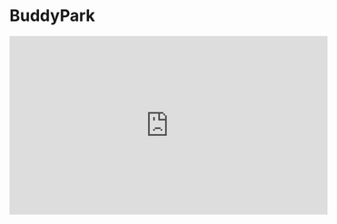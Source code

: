 # BuddyPark

<iframe width="560" height="315" src="https://www.youtube.com/embed/WvtXUghZkmk?si=_KNj1y41UmKYyrS8" title="YouTube video player" frameborder="0" allow="accelerometer; autoplay; clipboard-write; encrypted-media; gyroscope; picture-in-picture; web-share" referrerpolicy="strict-origin-when-cross-origin" allowfullscreen></iframe>
